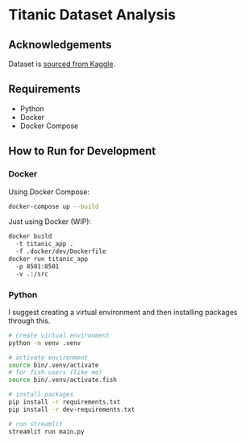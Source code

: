 # Titanic Dataset Analysis

## Acknowledgements

Dataset is [sourced from Kaggle](https://www.kaggle.com/c/titanic).

## Requirements

- Python
- Docker
- Docker Compose

## How to Run for Development

### Docker

Using Docker Compose:

```sh
docker-compose up --build
```

Just using Docker (WIP):
```sh
docker build
  -t titanic_app .
  -f .docker/dev/Dockerfile
docker run titanic_app
  -p 8501:8501
  -v .:/src
```

### Python

I suggest creating a virtual environment and then installing packages through this.

```sh
# create virtual environment
python -m venv .venv

# activate environment
source bin/.venv/activate
# for fish users (like me)
source bin/.venv/activate.fish

# install packages
pip install -r requirements.txt
pip install -r dev-requirements.txt

# run streamlit
streamlit run main.py
```
